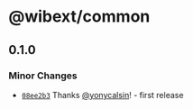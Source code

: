 # @wibext/common

## 0.1.0

### Minor Changes

- [`08ee2b3`](https://github.com/yonycalsin/wibext/commit/08ee2b30a999c8cb2374e5bf263754e5216f70aa) Thanks [@yonycalsin](https://github.com/yonycalsin)! - first release
